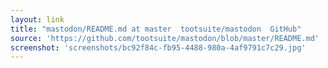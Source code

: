 ```yaml
---
layout: link
title: "mastodon/README.md at master  tootsuite/mastodon  GitHub"
source: 'https://github.com/tootsuite/mastodon/blob/master/README.md'
screenshot: 'screenshots/bc92f84c-fb95-4488-980a-4af9791c7c29.jpg'
---
```


